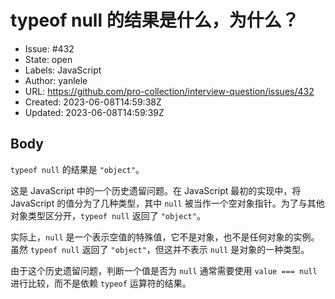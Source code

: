 # typeof null 的结果是什么，为什么？

- Issue: #432
- State: open
- Labels: JavaScript
- Author: yanlele
- URL: https://github.com/pro-collection/interview-question/issues/432
- Created: 2023-06-08T14:59:38Z
- Updated: 2023-06-08T14:59:39Z

## Body

`typeof null` 的结果是 `"object"`。

这是 JavaScript 中的一个历史遗留问题。在 JavaScript 最初的实现中，将 JavaScript 的值分为了几种类型，其中 `null` 被当作一个空对象指针。为了与其他对象类型区分开，`typeof null` 返回了 `"object"`。

实际上，`null` 是一个表示空值的特殊值，它不是对象，也不是任何对象的实例。虽然 `typeof null` 返回了 `"object"`，但这并不表示 `null` 是对象的一种类型。

由于这个历史遗留问题，判断一个值是否为 `null` 通常需要使用 `value === null` 进行比较，而不是依赖 `typeof` 运算符的结果。

